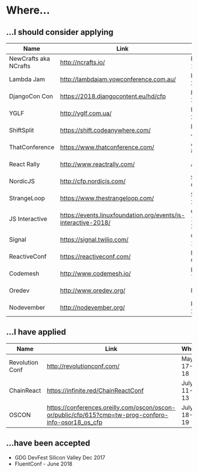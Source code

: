 # Where...

## ...I should consider applying

| Name | Link | When | Where |
|---|---|---|---|
| NewCrafts aka NCrafts | http://ncrafts.io/ | May 17-18th 2018 | Paris |
| Lambda Jam | http://lambdajam.yowconference.com.au/ | May 21-23 2018 | Sydney, Australia |
| DjangoCon Con | https://2018.djangocontent.eu/hd/cfp | May 23-27 | Wales |
| YGLF | http://yglf.com.ua/ | May 24-25 | Kiev, Ukraine |
| ShiftSplit | https://shift.codeanywhere.com/ | May 31-June 1 | Croatia |
| ThatConference | https://www.thatconference.com/ | August 6-8th 2018 | Wisonsin Dells |
| React Rally | http://www.reactrally.com/ | August | Salt Lake City |
| NordicJS | http://cfp.nordicjs.com/ | September 6-7 | Stockholm, Sweden |
| StrangeLoop | https://www.thestrangeloop.com/ | September 26-28 | St. Louis |
| JS Interactive | https://events.linuxfoundation.org/events/js-interactive-2018/ | October 10-12 2018 | Vancouver, Canada |
| Signal | https://signal.twilio.com/ | October 17-18 | San Francisco |
| ReactiveConf | https://reactiveconf.com/ | Late October | Bratislava, Slovakia |
| Codemesh | http://www.codemesh.io/ | November 7-8 2018 | London |
| Oredev | http://www.oredev.org/ | Nov 7-10 | Malmo, Sweden |
| Nodevember | http://nodevember.org/ | November 2018 | Nashville |

## ...I have applied

| Name | Link | When | Where |
|---|---|---|---|
| Revolution Conf | http://revolutionconf.com/ | May 17-18 | Virginia Beach |
| ChainReact | https://infinite.red/ChainReactConf | July 11-13 | Portland |
| OSCON | https://conferences.oreilly.com/oscon/oscon-or/public/cfp/615?cmp=tw-prog-confpro-info-osor18_os_cfp | July 18-19 | Portland |

## ...have been accepted

- GDG DevFest Silicon Valley Dec 2017
- FluentConf - June 2018
